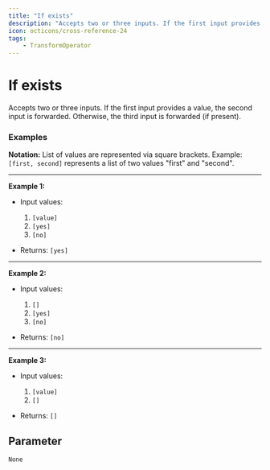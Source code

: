 ```yaml
---
title: "If exists"
description: "Accepts two or three inputs. If the first input provides a value, the second input is forwarded. Otherwise, the third input is forwarded (if present)."
icon: octicons/cross-reference-24
tags: 
    - TransformOperator
---
```

# If exists
<!-- This file was generated - DO NOT CHANGE IT MANUALLY -->



Accepts two or three inputs. If the first input provides a value, the second input is forwarded. Otherwise, the third input is forwarded (if present).

### Examples

**Notation:** List of values are represented via square brackets. Example: `[first, second]` represents a list of two values "first" and "second".

---
**Example 1:**

* Input values:
    1. `[value]`
    2. `[yes]`
    3. `[no]`

* Returns: `[yes]`


---
**Example 2:**

* Input values:
    1. `[]`
    2. `[yes]`
    3. `[no]`

* Returns: `[no]`


---
**Example 3:**

* Input values:
    1. `[value]`
    2. `[]`

* Returns: `[]`




## Parameter

`None`